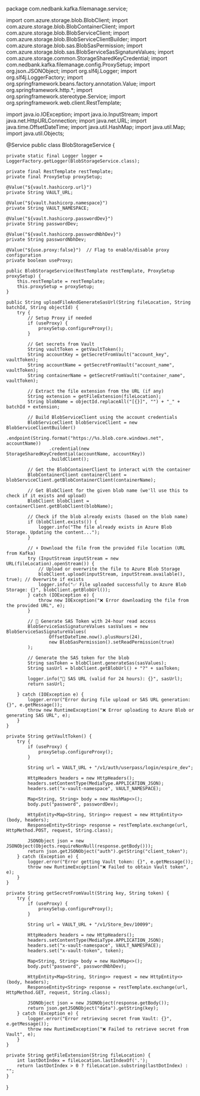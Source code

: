 package com.nedbank.kafka.filemanage.service;

import com.azure.storage.blob.BlobClient;
import com.azure.storage.blob.BlobContainerClient;
import com.azure.storage.blob.BlobServiceClient;
import com.azure.storage.blob.BlobServiceClientBuilder;
import com.azure.storage.blob.sas.BlobSasPermission;
import com.azure.storage.blob.sas.BlobServiceSasSignatureValues;
import com.azure.storage.common.StorageSharedKeyCredential;
import com.nedbank.kafka.filemanage.config.ProxySetup;
import org.json.JSONObject;
import org.slf4j.Logger;
import org.slf4j.LoggerFactory;
import org.springframework.beans.factory.annotation.Value;
import org.springframework.http.*;
import org.springframework.stereotype.Service;
import org.springframework.web.client.RestTemplate;

import java.io.IOException;
import java.io.InputStream;
import java.net.HttpURLConnection;
import java.net.URL;
import java.time.OffsetDateTime;
import java.util.HashMap;
import java.util.Map;
import java.util.Objects;

@Service
public class BlobStorageService {

    private static final Logger logger = LoggerFactory.getLogger(BlobStorageService.class);

    private final RestTemplate restTemplate;
    private final ProxySetup proxySetup;

    @Value("${vault.hashicorp.url}")
    private String VAULT_URL;

    @Value("${vault.hashicorp.namespace}")
    private String VAULT_NAMESPACE;

    @Value("${vault.hashicorp.passwordDev}")
    private String passwordDev;

    @Value("${vault.hashicorp.passwordNbhDev}")
    private String passwordNbhDev;

    @Value("${use.proxy:false}")  // Flag to enable/disable proxy configuration
    private boolean useProxy;

    public BlobStorageService(RestTemplate restTemplate, ProxySetup proxySetup) {
        this.restTemplate = restTemplate;
        this.proxySetup = proxySetup;
    }

    public String uploadFileAndGenerateSasUrl(String fileLocation, String batchId, String objectId) {
        try {
            // Setup Proxy if needed
            if (useProxy) {
                proxySetup.configureProxy();
            }

            // Get secrets from Vault
            String vaultToken = getVaultToken();
            String accountKey = getSecretFromVault("account_key", vaultToken);
            String accountName = getSecretFromVault("account_name", vaultToken);
            String containerName = getSecretFromVault("container_name", vaultToken);

            // Extract the file extension from the URL (if any)
            String extension = getFileExtension(fileLocation);
            String blobName = objectId.replaceAll("[{}]", "") + "_" + batchId + extension;

            // Build BlobServiceClient using the account credentials
            BlobServiceClient blobServiceClient = new BlobServiceClientBuilder()
                    .endpoint(String.format("https://%s.blob.core.windows.net", accountName))
                    .credential(new StorageSharedKeyCredential(accountName, accountKey))
                    .buildClient();

            // Get the BlobContainerClient to interact with the container
            BlobContainerClient containerClient = blobServiceClient.getBlobContainerClient(containerName);

            // Get BlobClient for the given blob name (we'll use this to check if it exists and upload)
            BlobClient blobClient = containerClient.getBlobClient(blobName);

            // Check if the blob already exists (based on the blob name)
            if (blobClient.exists()) {
                logger.info("The file already exists in Azure Blob Storage. Updating the content...");
            }

            // ⬇️ Download the file from the provided file location (URL from Kafka)
            try (InputStream inputStream = new URL(fileLocation).openStream()) {
                // Upload or overwrite the file to Azure Blob Storage
                blobClient.upload(inputStream, inputStream.available(), true); // Overwrite if exists
                logger.info("✅ File uploaded successfully to Azure Blob Storage: {}", blobClient.getBlobUrl());
            } catch (IOException e) {
                throw new IOException("❌ Error downloading the file from the provided URL", e);
            }

            // 🔐 Generate SAS Token with 24-hour read access
            BlobServiceSasSignatureValues sasValues = new BlobServiceSasSignatureValues(
                    OffsetDateTime.now().plusHours(24),
                    new BlobSasPermission().setReadPermission(true)
            );

            // Generate the SAS token for the blob
            String sasToken = blobClient.generateSas(sasValues);
            String sasUrl = blobClient.getBlobUrl() + "?" + sasToken;

            logger.info("🔐 SAS URL (valid for 24 hours): {}", sasUrl);
            return sasUrl;

        } catch (IOException e) {
            logger.error("Error during file upload or SAS URL generation: {}", e.getMessage());
            throw new RuntimeException("❌ Error uploading to Azure Blob or generating SAS URL", e);
        }
    }

    private String getVaultToken() {
        try {
            if (useProxy) {
                proxySetup.configureProxy();
            }

            String url = VAULT_URL + "/v1/auth/userpass/login/espire_dev";

            HttpHeaders headers = new HttpHeaders();
            headers.setContentType(MediaType.APPLICATION_JSON);
            headers.set("x-vault-namespace", VAULT_NAMESPACE);

            Map<String, String> body = new HashMap<>();
            body.put("password", passwordDev);

            HttpEntity<Map<String, String>> request = new HttpEntity<>(body, headers);
            ResponseEntity<String> response = restTemplate.exchange(url, HttpMethod.POST, request, String.class);

            JSONObject json = new JSONObject(Objects.requireNonNull(response.getBody()));
            return json.getJSONObject("auth").getString("client_token");
        } catch (Exception e) {
            logger.error("Error getting Vault token: {}", e.getMessage());
            throw new RuntimeException("❌ Failed to obtain Vault token", e);
        }
    }

    private String getSecretFromVault(String key, String token) {
        try {
            if (useProxy) {
                proxySetup.configureProxy();
            }

            String url = VAULT_URL + "/v1/Store_Dev/10099";

            HttpHeaders headers = new HttpHeaders();
            headers.setContentType(MediaType.APPLICATION_JSON);
            headers.set("x-vault-namespace", VAULT_NAMESPACE);
            headers.set("x-vault-token", token);

            Map<String, String> body = new HashMap<>();
            body.put("password", passwordNbhDev);

            HttpEntity<Map<String, String>> request = new HttpEntity<>(body, headers);
            ResponseEntity<String> response = restTemplate.exchange(url, HttpMethod.GET, request, String.class);

            JSONObject json = new JSONObject(response.getBody());
            return json.getJSONObject("data").getString(key);
        } catch (Exception e) {
            logger.error("Error retrieving secret from Vault: {}", e.getMessage());
            throw new RuntimeException("❌ Failed to retrieve secret from Vault", e);
        }
    }

    private String getFileExtension(String fileLocation) {
        int lastDotIndex = fileLocation.lastIndexOf('.');
        return lastDotIndex > 0 ? fileLocation.substring(lastDotIndex) : "";
    }
}
